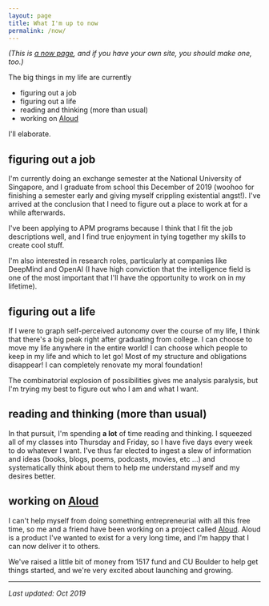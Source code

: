 ```yaml
---
layout: page
title: What I'm up to now
permalink: /now/
---
```


_(This is [a now page](https://nownownow.com/about), and if you have your own site, you should make one, too.)_

The big things in my life are currently
- figuring out a job
- figuring out a life
- reading and thinking (more than usual)
- working on [Aloud](https://aloud.fyi) 

I'll elaborate.
## figuring out a job
I'm currently doing an exchange semester at the National University of Singapore, and I graduate from school this December of 2019 (woohoo for finishing a semester early and giving myself crippling existential angst!). I've arrived at the conclusion that I need to figure out a place to work at for a while afterwards.

I've been applying to APM programs because I think that I fit the job descriptions well, and I find true enjoyment in tying together my skills to create cool stuff.

I'm also interested in research roles, particularly at companies like DeepMind and OpenAI (I have high conviction that the intelligence field is one of the most important that I'll have the opportunity to work on in my lifetime).

## figuring out a life
If I were to graph self-perceived autonomy over the course of my life, I think that there's a big peak right after graduating from college. I can choose to move my life anywhere in the entire world! I can choose which people to keep in my life and which to let go! Most of my structure and obligations disappear! I can completely renovate my moral foundation! 

The combinatorial explosion of possibilities gives me analysis paralysis, but I'm trying my best to figure out who I am and what I want.

## reading and thinking (more than usual)
In that pursuit, I'm spending **a lot** of time reading and thinking. I squeezed all of my classes into Thursday and Friday, so I have five days every week to do whatever I want. I've thus far elected to ingest a slew of information and ideas (books, blogs, poems, podcasts, movies, etc ...) and systematically think about them to help me understand myself and my desires better.

## working on [Aloud](https://aloud.fyi)
I can't help myself from doing something entrepreneurial with all this free time, so me and a friend have been working on a project called [Aloud](https://aloud.fyi). Aloud is a product I've wanted to exist for a very long time, and I'm happy that I can now deliver it to others.

We've raised a little bit of money from 1517 fund and CU Boulder to help get things started, and we're very excited about launching and growing. 

---
_Last updated: Oct 2019_